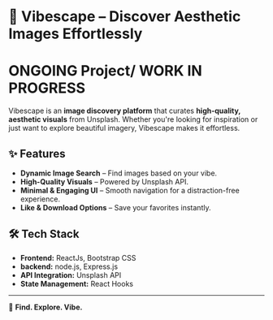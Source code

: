 # 📸 Vibescape – Discover Aesthetic Images Effortlessly  
# ONGOING Project/ WORK IN PROGRESS
Vibescape is an **image discovery platform** that curates **high-quality, aesthetic visuals** from Unsplash. Whether you're looking for inspiration or just want to explore beautiful imagery, Vibescape makes it effortless.  

## ✨ Features  
- **Dynamic Image Search** – Find images based on your vibe.  
- **High-Quality Visuals** – Powered by Unsplash API.  
- **Minimal & Engaging UI** – Smooth navigation for a distraction-free experience.  
- **Like & Download Options** – Save your favorites instantly.  

## 🛠 Tech Stack  
- **Frontend:** ReactJs, Bootstrap CSS
- **backend:** node.js, Express.js
- **API Integration:** Unsplash API  
- **State Management:** React Hooks 

---

🚀 **Find. Explore. Vibe.**  
